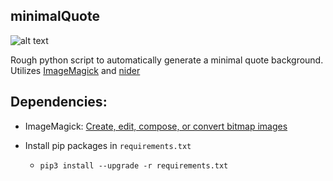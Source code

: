 ## minimalQuote

![alt text](https://i.imgur.com/nr2Ssit.png "Example")

Rough python script to automatically generate a minimal quote background. Utilizes [ImageMagick](https://imagemagick.org) and [nider](https://github.com/pythad/nider)

## Dependencies:

* ImageMagick: [Create, edit, compose, or convert bitmap images](https://imagemagick.org/script/download.php)

* Install pip packages in `requirements.txt`
  * `pip3 install --upgrade -r requirements.txt`